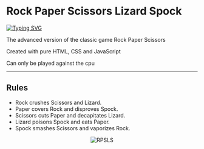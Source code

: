 # Rock Paper Scissors Lizard Spock

[![Typing SVG](https://readme-typing-svg.herokuapp.com?font=Fira+Code&pause=1000&color=F71164&width=435&lines=by+Edu+Ruiz)](https://git.io/typing-svg)

The advanced version of the classic game Rock Paper Scissors

Created with pure HTML, CSS and JavaScript

Can only be played against the cpu

---

## Rules

- Rock crushes Scissors and Lizard.
- Paper covers Rock and disproves Spock.
- Scissors cuts Paper and decapitates Lizard.
- Lizard poisons Spock and eats Paper.
- Spock smashes Scissors and vaporizes Rock.

<center>

![RPSLS](https://d3qdvvkm3r2z1i.cloudfront.net/media/catalog/product/cache/1/image/1800x/6b9ffbf72458f4fd2d3cb995d92e8889/r/o/rockpaperscissorslizardspock_newthumb.png)

</center>
